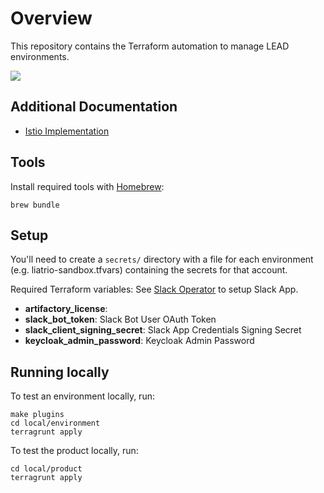 # Overview
This repository contains the Terraform automation to manage LEAD environments.

![](./docs/lead-architecture.png)

## Additional Documentation

- [Istio Implementation](docs/istio-implementation.md)

## Tools
Install required tools with [Homebrew](https://brew.sh/):

```
brew bundle
```

## Setup
You'll need to create a `secrets/` directory with a file for each environment (e.g. liatrio-sandbox.tfvars) containing the secrets for that account.

Required Terraform variables: See [Slack Operator](https://github.com/liatrio/lead-sdm-operators/tree/master/operator-slack) to setup Slack App.
- **artifactory_license**:
- **slack_bot_token**: Slack Bot User OAuth Token
- **slack_client_signing_secret**: Slack App Credentials Signing Secret
- **keycloak_admin_password**: Keycloak Admin Password

## Running locally
To test an environment locally, run:

```
make plugins
cd local/environment
terragrunt apply
```

To test the product locally, run:

```
cd local/product
terragrunt apply
```

